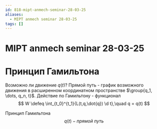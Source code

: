 ```yaml
---
id: 818-mipt-anmech-seminar-28-03-25
aliases:
  - MIPT anmech seminar 28-03-25
tags: []
---
```


# MIPT anmech seminar 28-03-25
# Принцип Гамильтона
Возможно ли движение $q(t)$?
Прямой путь - график возможного движения в расширенном координатном пространстве $\group{q_1, \dots, q_n, t}$.
Действие по Гамильтону - функционал
$$
W \defeq \int_{t_0}^{t_1}{L(t,q,\dot{q}) \d t},\quad
q = q(t)
$$

Принцип Гамильтона
$$
q(t) - \textit{прямой путь}
$$
